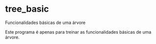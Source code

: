 # tree_basic
Funcionalidades básicas de uma árvore

Este programa é apenas para treinar as funcionalidades básicas de uma árvore.
